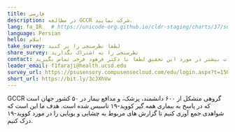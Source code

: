 ```yaml
---
title: فارسی
description: در مطالعه GCCR شرکت نمایید.
lang: fa_IR   # https://unicode-org.github.io/cldr-staging/charts/37/supplemental/language_territory_information.html
language: Persian
hello: سلام!
take_survey: لطفا نظرسنجی را پر کنید 
share_survey: نظرسنجی را به اشتراک بگذارید
contact: براى اطلاعات بيشتر در مورد اين تحقيق لطفا با دكتر فرهود فرجى تماس بگيريد
leader_email: f1faraji@health.ucsd.edu
survey_url: https://psusensory.compusensecloud.com/edu/login.aspx?t=150e622a-eec1-4fca-8fef-4c8cf2350de9
short_url: https://bit.ly/3cJXhVw
---
```

GCCR گروهی متشکل از ۶۰۰ دانشمند، پزشک، و مدافع بیمار در ۵۰ کشور جهان است که در پاسخ به بیماری همه گیر کووید-۱۹ تاسیس شده است. هدف ما این است که شواهدی جمع آوری کنیم تا گزارش های مربوط به چشایی و بویایی را در مورد کووید-۱۹ درک کنیم.